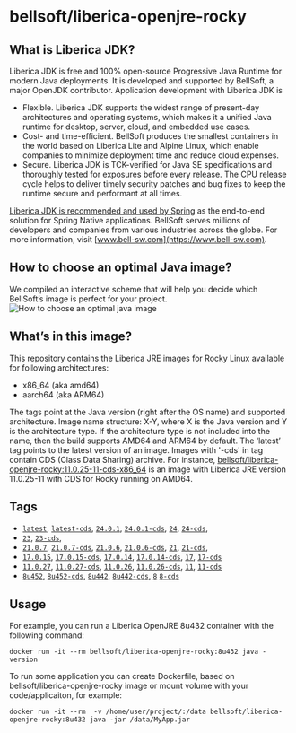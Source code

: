 # bellsoft/liberica-openjre-rocky

## What is Liberica JDK?
Liberica JDK is free and 100% open-source Progressive Java Runtime for modern Java deployments. It is developed and supported by BellSoft, a major OpenJDK contributor. Application development with Liberica JDK is

*  Flexible. Liberica JDK supports the widest range of present-day architectures and operating systems, which makes it a unified Java runtime for desktop, server, cloud, and embedded use cases.
* Cost- and time-efficient. BellSoft produces the smallest containers in the world based on Liberica Lite and Alpine Linux, which enable companies to minimize deployment time and reduce cloud expenses.
* Secure. Liberica JDK is TCK-verified for Java SE specifications and thoroughly tested for exposures before every release. The CPU release cycle helps to deliver timely security patches and bug fixes to keep the runtime secure and performant at all times.

[Liberica JDK is recommended and used by Spring](https://spring.io/quickstart) as the end-to-end solution for Spring Native applications.
BellSoft serves millions of developers and companies from various industries across the globe. For more information, visit [www.bell-sw.com](https://www.bell-sw.com).

## How to choose an optimal Java image?

We compiled an interactive scheme that will help you decide which BellSoft’s image is perfect for your project.
![How to choose an optimal java image](https://download.bell-sw.com/static/images/how-to-choose-optimal-java-image.jpg)


## What’s in this image?

This repository contains the Liberica JRE images for Rocky Linux available for following architectures:

* x86_64 (aka amd64)
* aarch64 (aka ARM64)


The tags point at the Java version (right after the OS name) and supported architecture.
Image name structure:
X-Y,
where X is the Java version and Y is the architecture type. If the architecture type is not included into the name, then the build supports AMD64 and ARM64 by default.
The ‘latest’ tag points to the latest version of an image. Images with '-cds' in tag contain CDS (Class Data Sharing) archive.
For instance, [bellsoft/liberica-openjre-rocky:11.0.25-11-cds-x86_64](https://hub.docker.com/layers/bellsoft/liberica-openjre-rocky/11.0.25-11-cds-x86_64/images/sha256-1a19fad4c8c3c2aa933c35d6644317d87e93d4053fc48980e608688cdf32c89e?context=explore) is an image with Liberica JRE version 11.0.25-11 with CDS for Rocky running on AMD64.

## Tags

* [`latest`](https://github.com/bell-sw/Liberica/blob/master/docker/repos/liberica-openjre-rocky/24/Dockerfile),
[`latest-cds`](https://github.com/bell-sw/Liberica/blob/master/docker/repos/liberica-openjre-rocky/24/Dockerfile),
[`24.0.1`](https://github.com/bell-sw/Liberica/blob/master/docker/repos/liberica-openjre-rocky/24/Dockerfile),
[`24.0.1-cds`](https://github.com/bell-sw/Liberica/blob/master/docker/repos/liberica-openjre-rocky/24/Dockerfile),
[`24`](https://github.com/bell-sw/Liberica/blob/master/docker/repos/liberica-openjre-rocky/24/Dockerfile),
[`24-cds`](https://github.com/bell-sw/Liberica/blob/master/docker/repos/liberica-openjre-rocky/24/Dockerfile),
* [`23`](https://github.com/bell-sw/Liberica/blob/master/docker/repos/liberica-openjre-rocky/23/Dockerfile),
[`23-cds`](https://github.com/bell-sw/Liberica/blob/master/docker/repos/liberica-openjre-rocky/23/Dockerfile),
* [`21.0.7`](https://github.com/bell-sw/Liberica/blob/master/docker/repos/liberica-openjre-rocky/21/Dockerfile),
[`21.0.7-cds`](https://github.com/bell-sw/Liberica/blob/master/docker/repos/liberica-openjre-rocky/21/Dockerfile),
[`21.0.6`](https://github.com/bell-sw/Liberica/blob/master/docker/repos/liberica-openjre-rocky/21/Dockerfile),
[`21.0.6-cds`](https://github.com/bell-sw/Liberica/blob/master/docker/repos/liberica-openjre-rocky/21/Dockerfile),
[`21`](https://github.com/bell-sw/Liberica/blob/master/docker/repos/liberica-openjre-rocky/21/Dockerfile),
[`21-cds`](https://github.com/bell-sw/Liberica/blob/master/docker/repos/liberica-openjre-rocky/21/Dockerfile),
* [`17.0.15`](https://github.com/bell-sw/Liberica/blob/master/docker/repos/liberica-openjre-rocky/17/Dockerfile),
[`17.0.15-cds`](https://github.com/bell-sw/Liberica/blob/master/docker/repos/liberica-openjre-rocky/17/Dockerfile),
[`17.0.14`](https://github.com/bell-sw/Liberica/blob/master/docker/repos/liberica-openjre-rocky/17/Dockerfile),
[`17.0.14-cds`](https://github.com/bell-sw/Liberica/blob/master/docker/repos/liberica-openjre-rocky/17/Dockerfile),
[`17`](https://github.com/bell-sw/Liberica/blob/master/docker/repos/liberica-openjre-rocky/17/Dockerfile),
[`17-cds`](https://github.com/bell-sw/Liberica/blob/master/docker/repos/liberica-openjre-rocky/17/Dockerfile)
* [`11.0.27`](https://github.com/bell-sw/Liberica/blob/master/docker/repos/liberica-openjre-rocky/11/Dockerfile),
[`11.0.27-cds`](https://github.com/bell-sw/Liberica/blob/master/docker/repos/liberica-openjre-rocky/11/Dockerfile),
[`11.0.26`](https://github.com/bell-sw/Liberica/blob/master/docker/repos/liberica-openjre-rocky/11/Dockerfile),
[`11.0.26-cds`](https://github.com/bell-sw/Liberica/blob/master/docker/repos/liberica-openjre-rocky/11/Dockerfile),
[`11`](https://github.com/bell-sw/Liberica/blob/master/docker/repos/liberica-openjre-rocky/11/Dockerfile),
[`11-cds`](https://github.com/bell-sw/Liberica/blob/master/docker/repos/liberica-openjre-rocky/11/Dockerfile)
* [`8u452`](https://github.com/bell-sw/Liberica/blob/master/docker/repos/liberica-openjre-rocky/8/Dockerfile),
[`8u452-cds`](https://github.com/bell-sw/Liberica/blob/master/docker/repos/liberica-openjre-rocky/8/Dockerfile),
[`8u442`](https://github.com/bell-sw/Liberica/blob/master/docker/repos/liberica-openjre-rocky/8/Dockerfile),
[`8u442-cds`](https://github.com/bell-sw/Liberica/blob/master/docker/repos/liberica-openjre-rocky/8/Dockerfile),
[`8`](https://github.com/bell-sw/Liberica/blob/master/docker/repos/liberica-openjre-rocky/8/Dockerfile)
[`8-cds`](https://github.com/bell-sw/Liberica/blob/master/docker/repos/liberica-openjre-rocky/8/Dockerfile)

## Usage

For example, you can run a Liberica OpenJRE 8u432 container with the following command:

 `docker run -it --rm bellsoft/liberica-openjre-rocky:8u432 java -version`

To run some application you can create Dockerfile, based on bellsoft/liberica-openjre-rocky image or mount volume with your code/applicaiton, for example:

 `docker run -it --rm  -v /home/user/project/:/data bellsoft/liberica-openjre-rocky:8u432 java -jar /data/MyApp.jar`
